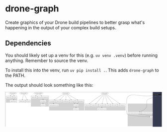 # drone-graph

Create graphics of your Drone build pipelines to better grasp what's happening in the output of your complex build setups.

## Dependencies

You should likely set up a venv for this (e.g. `uv venv .venv`) before running anything. Remember to source the venv.

To install this into the venv, run `uv pip install .`. This adds `drone-graph` to the PATH.

The output should look something like this:

![Screenshot of output SVG](./assets/example.png)
